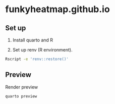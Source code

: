 # funkyheatmap.github.io

## Set up

1. Install quarto and R

2. Set up renv (R environment).

  ```bash
  Rscript -e 'renv::restore()'
  ```

## Preview

Render preview

```bash
quarto preview
```
